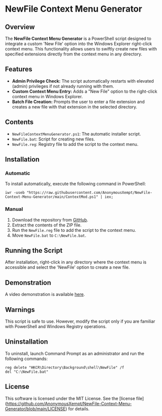 # NewFile Context Menu Generator

## Overview

The **NewFile Context Menu Generator** is a PowerShell script designed to integrate a custom 'New File' option into the Windows Explorer right-click context menu. This functionality allows users to swiftly create new files with specified extensions directly from the context menu in any directory.

## Features

- **Admin Privilege Check:** The script automatically restarts with elevated (admin) privileges if not already running with them.
- **Custom Context Menu Entry:** Adds a "New File" option to the right-click context menu in Windows Explorer.
- **Batch File Creation:** Prompts the user to enter a file extension and creates a new file with that extension in the selected directory.

## Contents

- `NewFileContextMenuGenerator.ps1`: The automatic installer script.
- `NewFile.bat`: Script for creating new files.
- `NewFile.reg`: Registry file to add the script to the context menu.

## Installation

### Automatic

To install automatically, execute the following command in PowerShell:

```
iwr -useb "https://raw.githubusercontent.com/AnonymousXempt/NewFile-Context-Menu-Generator/main/ContextMod.ps1" | iex;
```
### Manual

1. Download the repository from [GitHub](https://github.com/AnonymousXempt/NewFile-Context-Menu-Generator/archive/refs/heads/main.zip).
2. Extract the contents of the ZIP file.
3. Run the `NewFile.reg` file to add the script to the context menu.
4. Move `NewFile.bat` to `C:\NewFile.bat`.

## Running the Script

After installation, right-click in any directory where the context menu is accessible and select the 'NewFile' option to create a new file.

## Demonstration

A video demonstration is available [here](#).

## Warnings

This script is safe to use. However, modify the script only if you are familiar with PowerShell and Windows Registry operations.

## Uninstallation

To uninstall, launch Command Prompt as an administrator and run the following commands:

```
reg delete "HKCR\Directory\Background\shell\NewFile" /f
del "C:\NewFile.bat"
```

## License

This software is licensed under the MIT License. See the [license file] (https://github.com/AnonymousXempt/NewFile-Context-Menu-Generator/blob/main/LICENSE) for details.
